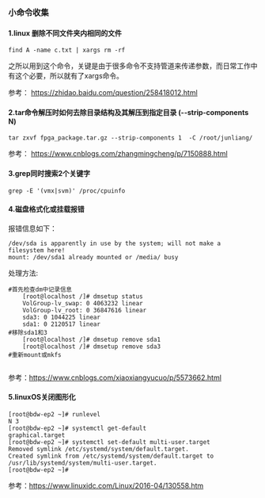 ### 小命令收集

#### 1.linux 删除不同文件夹内相同的文件

~~~shell
find A -name c.txt | xargs rm -rf
~~~

之所以用到这个命令，关键是由于很多命令不支持管道来传递参数，而日常工作中有这个必要，所以就有了xargs命令。



参考： <https://zhidao.baidu.com/question/258418012.html> 

#### 2.tar命令解压时如何去除目录结构及其解压到指定目录 (--strip-components N) 

```shell
tar zxvf fpga_package.tar.gz --strip-components 1  -C /root/junliang/
```
参考： <https://www.cnblogs.com/zhangmingcheng/p/7150888.html>
#### 3.grep同时搜索2个关键字

```shell
grep -E '(vmx|svm)' /proc/cpuinfo
```

#### 4.磁盘格式化或挂载报错

报错信息如下：

~~~shell
/dev/sda is apparently in use by the system; will not make a filesystem here!
mount: /dev/sda1 already mounted or /media/ busy 

~~~

处理方法:

~~~shell
#首先检查dm中记录信息 
    [root@localhost /]# dmsetup status 
    VolGroup-lv_swap: 0 4063232 linear 
    VolGroup-lv_root: 0 36847616 linear 
    sda3: 0 1044225 linear 
    sda1: 0 2120517 linear 
#移除sda1和3 
    [root@localhost /]# dmsetup remove sda1 
    [root@localhost /]# dmsetup remove sda3 
#重新mount或mkfs    
    
~~~

参考：https://www.cnblogs.com/xiaoxiangyucuo/p/5573662.html

#### 5.linuxOS关闭图形化

~~~shell
[root@bdw-ep2 ~]# runlevel
N 3
[root@bdw-ep2 ~]# systemctl get-default
graphical.target
[root@bdw-ep2 ~]# systemctl set-default multi-user.target
Removed symlink /etc/systemd/system/default.target.
Created symlink from /etc/systemd/system/default.target to /usr/lib/systemd/system/multi-user.target.
[root@bdw-ep2 ~]#

~~~

参考：https://www.linuxidc.com/Linux/2016-04/130558.htm



